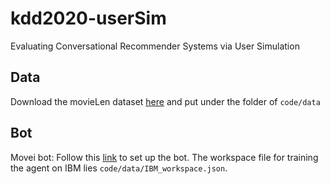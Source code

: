 # kdd2020-userSim
Evaluating Conversational Recommender Systems via User Simulation

## Data

Download the movieLen dataset [here](https://www.kaggle.com/rounakbanik/movie-recommender-systems/data) and put under the folder of `code/data`

## Bot

Movei bot: Follow this [link](https://github.com/Sundar0989/Movie_Bot) to set up the bot. The workspace file for training the agent on IBM lies `code/data/IBM_workspace.json`.
